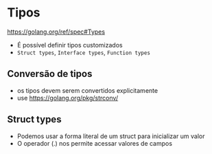 # Tipos

https://golang.org/ref/spec#Types

* É possível definir tipos customizados
* `Struct types`, `Interface types`, `Function types`

## Conversão de tipos

* os tipos devem serem convertidos explicitamente
* use https://golang.org/pkg/strconv/

## Struct types

* Podemos usar a forma literal de um struct para inicializar um valor
* O operador (.) nos permite acessar valores de campos
